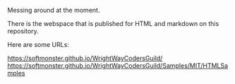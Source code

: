Messing around at the moment.

There is the webspace that is published for HTML and markdown on this repository.

Here are some URLs:

https://softmonster.github.io/WrightWayCodersGuild/
https://softmonster.github.io/WrightWayCodersGuild/Samples/MIT/HTMLSamples


